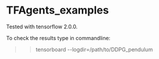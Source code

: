 # TFAgents_examples

Tested with tensorflow 2.0.0.

To check the results type in commandline:

>> tensorboard --logdir=/path/to/DDPG_pendulum
